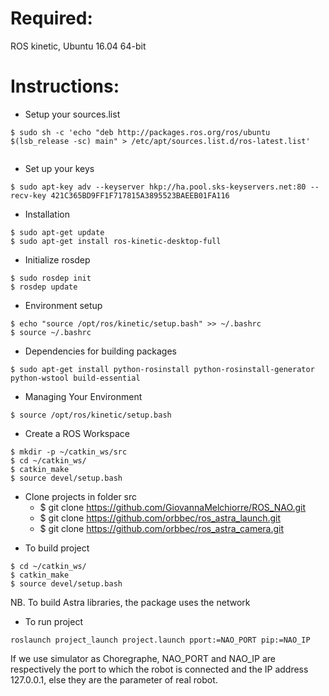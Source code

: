 # Required: #
ROS kinetic,
Ubuntu 16.04 64-bit
  
  
# Instructions: #
* Setup your sources.list 
```
$ sudo sh -c 'echo "deb http://packages.ros.org/ros/ubuntu $(lsb_release -sc) main" > /etc/apt/sources.list.d/ros-latest.list'
  
``` 

* Set up your keys
```
$ sudo apt-key adv --keyserver hkp://ha.pool.sks-keyservers.net:80 --recv-key 421C365BD9FF1F717815A3895523BAEEB01FA116  
```
  
* Installation
```
$ sudo apt-get update
$ sudo apt-get install ros-kinetic-desktop-full
```
   
* Initialize rosdep
```
$ sudo rosdep init
$ rosdep update
```

* Environment setup
```
$ echo "source /opt/ros/kinetic/setup.bash" >> ~/.bashrc
$ source ~/.bashrc
```
* Dependencies for building packages
```
$ sudo apt-get install python-rosinstall python-rosinstall-generator python-wstool build-essential
```
* Managing Your Environment
```
$ source /opt/ros/kinetic/setup.bash
```

* Create a ROS Workspace
```
$ mkdir -p ~/catkin_ws/src
$ cd ~/catkin_ws/
$ catkin_make
$ source devel/setup.bash
```

- Clone projects in folder src
  - $ git clone https://github.com/GiovannaMelchiorre/ROS_NAO.git
  - $ git clone https://github.com/orbbec/ros_astra_launch.git
  - $ git clone https://github.com/orbbec/ros_astra_camera.git


* To build project
```
$ cd ~/catkin_ws/
$ catkin_make
$ source devel/setup.bash
```
NB. To build Astra libraries, the package uses the network


* To run project
 ```
 roslaunch project_launch project.launch pport:=NAO_PORT pip:=NAO_IP 
 ```
 If we use simulator as Choregraphe, NAO_PORT and NAO_IP are respectively the port to which the robot is connected and the IP address 127.0.0.1, else they are the parameter of real robot.
 
